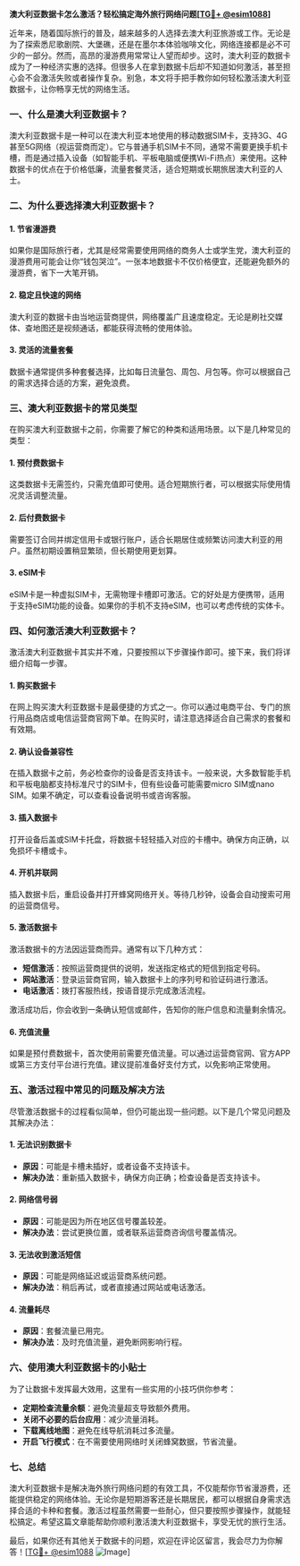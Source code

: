 **澳大利亚数据卡怎么激活？轻松搞定海外旅行网络问题[[TG💪+ @esim1088](https://t.me/s/esim1088)]**

近年来，随着国际旅行的普及，越来越多的人选择去澳大利亚旅游或工作。无论是为了探索悉尼歌剧院、大堡礁，还是在墨尔本体验咖啡文化，网络连接都是必不可少的一部分。然而，高昂的漫游费用常常让人望而却步。这时，澳大利亚的数据卡成为了一种经济实惠的选择。但很多人在拿到数据卡后却不知道如何激活，甚至担心会不会激活失败或者操作复杂。别急，本文将手把手教你如何轻松激活澳大利亚数据卡，让你畅享无忧的网络生活。

### 一、什么是澳大利亚数据卡？

澳大利亚数据卡是一种可以在澳大利亚本地使用的移动数据SIM卡，支持3G、4G甚至5G网络（视运营商而定）。它与普通手机SIM卡不同，通常不需要更换手机卡槽，而是通过插入设备（如智能手机、平板电脑或便携Wi-Fi热点）来使用。这种数据卡的优点在于价格低廉，流量套餐灵活，适合短期或长期旅居澳大利亚的人士。

### 二、为什么要选择澳大利亚数据卡？

#### 1. **节省漫游费**
   如果你是国际旅行者，尤其是经常需要使用网络的商务人士或学生党，澳大利亚的漫游费用可能会让你“钱包哭泣”。一张本地数据卡不仅价格便宜，还能避免额外的漫游费，省下一大笔开销。

#### 2. **稳定且快速的网络**
   澳大利亚的数据卡由当地运营商提供，网络覆盖广且速度稳定。无论是刷社交媒体、查地图还是视频通话，都能获得流畅的使用体验。

#### 3. **灵活的流量套餐**
   数据卡通常提供多种套餐选择，比如每日流量包、周包、月包等。你可以根据自己的需求选择合适的方案，避免浪费。

### 三、澳大利亚数据卡的常见类型

在购买澳大利亚数据卡之前，你需要了解它的种类和适用场景。以下是几种常见的类型：

#### 1. **预付费数据卡**
   这类数据卡无需签约，只需充值即可使用。适合短期旅行者，可以根据实际使用情况灵活调整流量。

#### 2. **后付费数据卡**
   需要签订合同并绑定信用卡或银行账户，适合长期居住或频繁访问澳大利亚的用户。虽然初期设置稍显繁琐，但长期使用更划算。

#### 3. **eSIM卡**
   eSIM卡是一种虚拟SIM卡，无需物理卡槽即可激活。它的好处是方便携带，适用于支持eSIM功能的设备。如果你的手机不支持eSIM，也可以考虑传统的实体卡。

### 四、如何激活澳大利亚数据卡？

激活澳大利亚数据卡其实并不难，只要按照以下步骤操作即可。接下来，我们将详细介绍每一步骤。

#### 1. **购买数据卡**
   在网上购买澳大利亚数据卡是最便捷的方式之一。你可以通过电商平台、专门的旅行用品商店或电信运营商官网下单。在购买时，请注意选择适合自己需求的套餐和有效期。

#### 2. **确认设备兼容性**
   在插入数据卡之前，务必检查你的设备是否支持该卡。一般来说，大多数智能手机和平板电脑都支持标准尺寸的SIM卡，但有些设备可能需要micro SIM或nano SIM。如果不确定，可以查看设备说明书或咨询客服。

#### 3. **插入数据卡**
   打开设备后盖或SIM卡托盘，将数据卡轻轻插入对应的卡槽中。确保方向正确，以免损坏卡槽或卡。

#### 4. **开机并联网**
   插入数据卡后，重启设备并打开蜂窝网络开关。等待几秒钟，设备会自动搜索可用的运营商信号。

#### 5. **激活数据卡**
   激活数据卡的方法因运营商而异。通常有以下几种方式：
   - **短信激活**：按照运营商提供的说明，发送指定格式的短信到指定号码。
   - **网站激活**：登录运营商官网，输入数据卡上的序列号和验证码进行激活。
   - **电话激活**：拨打客服热线，按语音提示完成激活流程。

   激活成功后，你会收到一条确认短信或邮件，告知你的账户信息和流量剩余情况。

#### 6. **充值流量**
   如果是预付费数据卡，首次使用前需要充值流量。可以通过运营商官网、官方APP或第三方支付平台进行充值。建议提前准备好支付方式，以免影响正常使用。

### 五、激活过程中常见的问题及解决方法

尽管激活数据卡的过程看似简单，但仍可能出现一些问题。以下是几个常见问题及其解决办法：

#### 1. **无法识别数据卡**
   - **原因**：可能是卡槽未插好，或者设备不支持该卡。
   - **解决办法**：重新插入数据卡，确保方向正确；检查设备是否支持该卡。

#### 2. **网络信号弱**
   - **原因**：可能是因为所在地区信号覆盖较差。
   - **解决办法**：尝试更换位置，或者联系运营商咨询信号覆盖情况。

#### 3. **无法收到激活短信**
   - **原因**：可能是网络延迟或运营商系统问题。
   - **解决办法**：稍后再试，或者直接通过网站或电话激活。

#### 4. **流量耗尽**
   - **原因**：套餐流量已用完。
   - **解决办法**：及时充值流量，避免断网影响行程。

### 六、使用澳大利亚数据卡的小贴士

为了让数据卡发挥最大效用，这里有一些实用的小技巧供你参考：

- **定期检查流量余额**：避免流量超支导致额外费用。
- **关闭不必要的后台应用**：减少流量消耗。
- **下载离线地图**：避免在线导航消耗过多流量。
- **开启飞行模式**：在不需要使用网络时关闭蜂窝数据，节省流量。

### 七、总结

澳大利亚数据卡是解决海外旅行网络问题的有效工具，不仅能帮你节省漫游费，还能提供稳定的网络体验。无论你是短期游客还是长期居民，都可以根据自身需求选择合适的卡种和套餐。激活过程虽然需要一些耐心，但只要按照步骤操作，就能轻松搞定。希望这篇文章能帮助你顺利激活澳大利亚数据卡，享受无忧的旅行生活。

最后，如果你还有其他关于数据卡的问题，欢迎在评论区留言，我会尽力为你解答！[[TG💪+ @esim1088](https://t.me/s/esim1088) ![Image](https://i.postimg.cc/4NQfJmqS/Snipaste-2025-05-13-00-14-12.png)]